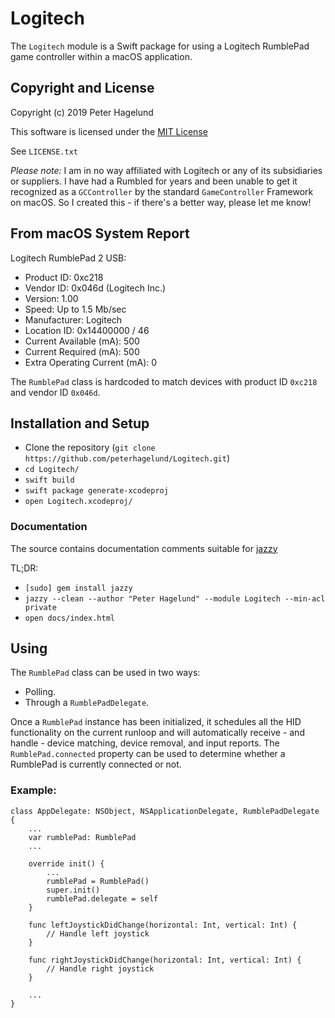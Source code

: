 # Logitech

The `Logitech` module is a Swift package for using a Logitech RumblePad game controller within a macOS application.

## Copyright and License

Copyright (c) 2019 Peter Hagelund

This software is licensed under the [MIT License](https://en.wikipedia.org/wiki/MIT_License)

See `LICENSE.txt`

_Please note:_ I am in no way affiliated with Logitech or any of its subsidiaries or suppliers. I have had a Rumbled for years and been unable
to get it recognized as a `GCController` by the standard `GameController` Framework on macOS. So I created this - if there's a better way,
please let me know!

## From macOS System Report

Logitech RumblePad 2 USB:

- Product ID: 0xc218
- Vendor ID: 0x046d  (Logitech Inc.)
- Version:	 1.00
- Speed: Up to 1.5 Mb/sec
- Manufacturer: Logitech
- Location ID: 0x14400000 / 46
- Current Available (mA): 500
- Current Required (mA): 500
- Extra Operating Current (mA): 0

The `RumblePad` class is hardcoded to match devices with product ID `0xc218` and vendor ID `0x046d`.

## Installation and Setup

* Clone the repository (`git clone https://github.com/peterhagelund/Logitech.git`)
* `cd Logitech/`
* `swift build`
* `swift package generate-xcodeproj`
* `open Logitech.xcodeproj/`

### Documentation

The source contains documentation comments suitable for [jazzy](https://github.com/realm/jazzy)

TL;DR:
* `[sudo] gem install jazzy`
* `jazzy --clean --author "Peter Hagelund" --module Logitech --min-acl private`
* `open docs/index.html`

## Using

The `RumblePad` class can be used in two ways:

- Polling.
- Through a `RumblePadDelegate`.

Once a `RumblePad` instance has been initialized, it schedules all the HID functionality on the current runloop and will automatically receive - and handle - device matching, device removal, and input reports.
The `RumblePad.connected` property can be used to determine whether a RumblePad is currently connected or not.

### Example:


    class AppDelegate: NSObject, NSApplicationDelegate, RumblePadDelegate {
        ...
        var rumblePad: RumblePad
        ...
        
        override init() {
            ...
            rumblePad = RumblePad()
            super.init()
            rumblePad.delegate = self
        }
        
        func leftJoystickDidChange(horizontal: Int, vertical: Int) {
            // Handle left joystick
        }
        
        func rightJoystickDidChange(horizontal: Int, vertical: Int) {
            // Handle right joystick
        }
        
        ...
    }
